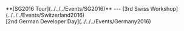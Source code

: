 <div class='linkbox'>
**[SG2016 Tour](../../../Events/SG2016)**
---
[3rd Swiss Workshop](../../../Events/Switzerland2016)<br />
[2nd German Developer Day](../../../Events/Germany2016)<br />
</div>
